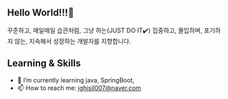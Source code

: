 ## Hello World!!!👋
꾸준하고, 매일매일 습관처럼, 그냥 하는(JUST DO IT✔️)
집중하고, 몰입하며, 포기하지 않는, 지속해서 성장하는 개발자를 지향합니다.

## Learning & Skills
- 🌱 I’m currently learning java, SpringBoot, 
- 📫 How to reach me: jghisjl007@naver.com

## 




<!--
**shinyehwan/shinyehwan** is a ✨ _special_ ✨ repository because its `README.md` (this file) appears on your GitHub profile.

Here are some ideas to get you started:

- 🔭 I’m currently working on ...
- 🌱 I’m currently learning ...
- 👯 I’m looking to collaborate on ...
- 🤔 I’m looking for help with ...
- 💬 Ask me about ...
- 📫 How to reach me: ...
- 😄 Pronouns: ...
- ⚡ Fun fact: ...
-->
